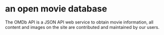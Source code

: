 # an open movie database
The OMDb API is a JSON API web service to obtain movie information, all content and images on the site are contributed and maintained by our users. 

